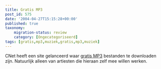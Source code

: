 ```yaml
---
title: Gratis MP3
post_id: 575
date: '2004-04-27T15:15:28+00:00'
published: true
taxonomy:
    migration-status: review
    category: [Ongecategoriseerd]
tags: [gratis,mp3,muziek,gratis,mp3,muziek]
---
```

CNet heeft een site gelanceerd waar [gratis MP3](http://music.download.com/) bestanden te downloaden zijn. Natuurlijk alleen van artiesten die hieraan zelf mee willen werken.
